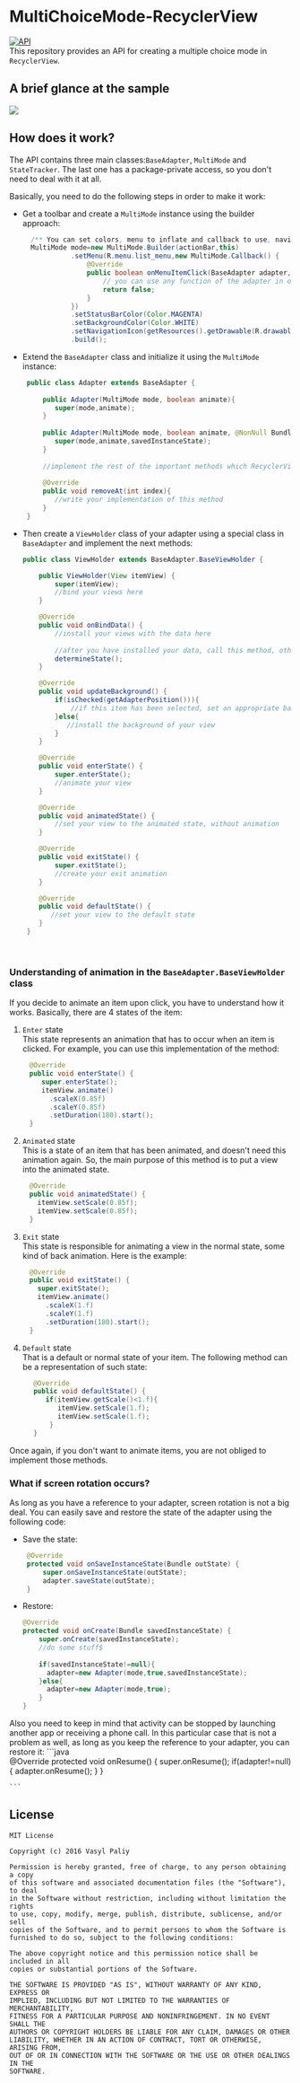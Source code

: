 # MultiChoiceMode-RecyclerView

[![API](https://img.shields.io/badge/API-12%2B-blue.svg?style=flat)](https://android-arsenal.com/api?level=12) <br>
This repository provides an API for creating a multiple choice mode in `RecyclerView`.

## A brief glance at the sample ##
![](https://github.com/vpaliyX/MultiChoiceMode-RecyclerView/blob/master/art/ezgif.com-video-to-gif%20(5).gif)


## How does it work? ##

The API contains three main classes:`BaseAdapter`, `MultiMode` and `StateTracker`. The last one has a package-private access, so you don't need to deal with it at all.

Basically, you need to do the following steps in order to make it work:
  
 * Get a toolbar and create a `MultiMode` instance using the builder approach:
    ```java
      /** You can set colors, menu to inflate and callback to use, navigation icon, logo, title and subtitle */
      MultiMode mode=new MultiMode.Builder(actionBar,this)
                .setMenu(R.menu.list_menu,new MultiMode.Callback() {
                    @Override
                    public boolean onMenuItemClick(BaseAdapter adapter, MenuItem item) {
                        // you can use any function of the adapter in order to work with selected items
                        return false;
                    }
                })
                .setStatusBarColor(Color.MAGENTA)
                .setBackgroundColor(Color.WHITE)
                .setNavigationIcon(getResources().getDrawable(R.drawable.ic_clear_black_24dp))
                .build();
    ```
 
 * Extend the `BaseAdapter` class and initialize it using the `MultiMode` instance:
 
    ```java
     public class Adapter extends BaseAdapter {
     
         public Adapter(MultiMode mode, boolean animate){
            super(mode,animate);
         }
         
         public Adapter(MultiMode mode, boolean animate, @NonNull Bundle savedInstanceState){
            super(mode,animate,savedInstanceState);
         }
         
         //implement the rest of the important methods which RecyclerView has
         
         @Override
         public void removeAt(int index){
            //write your implementation of this method
         }
     }
    ```
 * Then create a `ViewHolder` class of your adapter using a special class in `BaseAdapter` and implement the next methods:
  
    ```java
    public class ViewHolder extends BaseAdapter.BaseViewHolder {

        public ViewHolder(View itemView) {
            super(itemView);
            //bind your views here
        }

        @Override
        public void onBindData() {
            //install your views with the data here 
            
            //after you have installed your data, call this method, otherwise you will not get any animation
            determineState();
        }

        @Override
        public void updateBackground() {
            if(isChecked(getAdapterPosition())){
                //if this item has been selected, set an appropriate background
            }else{
               //install the background of your view
            }
        }

        @Override
        public void enterState() {
            super.enterState();
            //animate your view 
        }

        @Override
        public void animatedState() {
            //set your view to the animated state, without animation 
        }

        @Override
        public void exitState() {
            super.exitState();
            //create your exit animation
        }

        @Override
        public void defaultState() {
           //set your view to the default state
        }
     }
    ```
 <br>
 
 
 ### Understanding of animation in the `BaseAdapter.BaseViewHolder` class ###
 
If you decide to animate an item upon click, you have to understand how it works. Basically, there are 4 states of the item:<br>
 
  1) `Enter` state<br>
     This state represents an animation that has to occur when an item is clicked.
     For example, you can use this implementation of the method:
     
  ```java   
       @Override
       public void enterState() {
          super.enterState();
          itemView.animate()
            .scaleX(0.85f)
            .scaleY(0.85f)
            .setDuration(180).start();
       }
  ```
  
  2) `Animated` state<br>
    This is a state of an item that has been animated, and doesn't need this animation again. So, the main purpose of this method is to put a view into the animated state.<br>
   ```java   
        @Override
        public void animatedState() {
          itemView.setScale(0.85f);
          itemView.setScale(0.85f);
        }
   ```
   
  3) `Exit` state<br>
     This state is responsible for animating a view in the normal state, some kind of back animation. Here is the example:<br>
   ```java   
        @Override
        public void exitState() {
          super.exitState();
          itemView.animate()
            .scaleX(1.f)
            .scaleY(1.f)
            .setDuration(180).start();
        }
   ```
   
  4) `Default` state<br>
      That is a default or normal state of your item. The following method can be a representation of such state:
      
  ```java   
        @Override
        public void defaultState() {
           if(itemView.getScale()<1.f){
              itemView.setScale(1.f);
              itemView.setScale(1.f);
            }
        }
   ```
  
Once again, if you don't want to animate items, you are not obliged to implement those methods.

 
### What if screen rotation occurs? ###
  
As long as you have a reference to your adapter, screen rotation is not a big deal. You can easily save and restore the state of the adapter using the following code:
 
 * Save the state:
 
   ```java
    @Override
    protected void onSaveInstanceState(Bundle outState) {
        super.onSaveInstanceState(outState);
        adapter.saveState(outState);
    }    
    ```
    
 * Restore:
    ```java   
    @Override
    protected void onCreate(Bundle savedInstanceState) {
        super.onCreate(savedInstanceState);
        //do some stuff$
        
        if(savedInstanceState!=null){
          adapter=new Adapter(mode,true,savedInstanceState);
        }else{
          adapter=new Adapter(mode,true);
        }
    }
    ```
  
 Also you need to keep in mind that activity can be stopped by launching another app or receiving a phone call.
 In this particular case that is not a problem as well, as long as you keep the reference to your adapter, you can restore it:
    ```java   
    @Override
    protected void onResume() {
        super.onResume();
        if(adapter!=null){
            adapter.onResume();
        }
    }

    ```
   

## License ##

``````
MIT License

Copyright (c) 2016 Vasyl Paliy

Permission is hereby granted, free of charge, to any person obtaining a copy
of this software and associated documentation files (the "Software"), to deal
in the Software without restriction, including without limitation the rights
to use, copy, modify, merge, publish, distribute, sublicense, and/or sell
copies of the Software, and to permit persons to whom the Software is
furnished to do so, subject to the following conditions:

The above copyright notice and this permission notice shall be included in all
copies or substantial portions of the Software.

THE SOFTWARE IS PROVIDED "AS IS", WITHOUT WARRANTY OF ANY KIND, EXPRESS OR
IMPLIED, INCLUDING BUT NOT LIMITED TO THE WARRANTIES OF MERCHANTABILITY,
FITNESS FOR A PARTICULAR PURPOSE AND NONINFRINGEMENT. IN NO EVENT SHALL THE
AUTHORS OR COPYRIGHT HOLDERS BE LIABLE FOR ANY CLAIM, DAMAGES OR OTHER
LIABILITY, WHETHER IN AN ACTION OF CONTRACT, TORT OR OTHERWISE, ARISING FROM,
OUT OF OR IN CONNECTION WITH THE SOFTWARE OR THE USE OR OTHER DEALINGS IN THE
SOFTWARE.
``````
  
  
      
